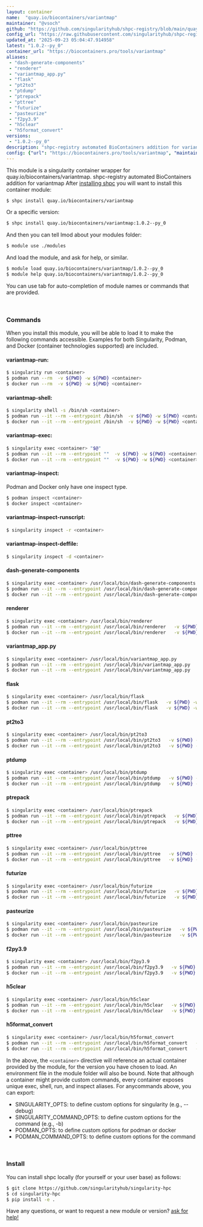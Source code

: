 ```yaml
---
layout: container
name:  "quay.io/biocontainers/variantmap"
maintainer: "@vsoch"
github: "https://github.com/singularityhub/shpc-registry/blob/main/quay.io/biocontainers/variantmap/container.yaml"
config_url: "https://raw.githubusercontent.com/singularityhub/shpc-registry/main/quay.io/biocontainers/variantmap/container.yaml"
updated_at: "2025-09-23 05:04:47.914958"
latest: "1.0.2--py_0"
container_url: "https://biocontainers.pro/tools/variantmap"
aliases:
 - "dash-generate-components"
 - "renderer"
 - "variantmap_app.py"
 - "flask"
 - "pt2to3"
 - "ptdump"
 - "ptrepack"
 - "pttree"
 - "futurize"
 - "pasteurize"
 - "f2py3.9"
 - "h5clear"
 - "h5format_convert"
versions:
 - "1.0.2--py_0"
description: "shpc-registry automated BioContainers addition for variantmap"
config: {"url": "https://biocontainers.pro/tools/variantmap", "maintainer": "@vsoch", "description": "shpc-registry automated BioContainers addition for variantmap", "latest": {"1.0.2--py_0": "sha256:a7a4625201eed3b749705de4aebbe6cf8d4065bcc3daec115b1fd44b4d1cabf0"}, "tags": {"1.0.2--py_0": "sha256:a7a4625201eed3b749705de4aebbe6cf8d4065bcc3daec115b1fd44b4d1cabf0"}, "docker": "quay.io/biocontainers/variantmap", "aliases": {"dash-generate-components": "/usr/local/bin/dash-generate-components", "renderer": "/usr/local/bin/renderer", "variantmap_app.py": "/usr/local/bin/variantmap_app.py", "flask": "/usr/local/bin/flask", "pt2to3": "/usr/local/bin/pt2to3", "ptdump": "/usr/local/bin/ptdump", "ptrepack": "/usr/local/bin/ptrepack", "pttree": "/usr/local/bin/pttree", "futurize": "/usr/local/bin/futurize", "pasteurize": "/usr/local/bin/pasteurize", "f2py3.9": "/usr/local/bin/f2py3.9", "h5clear": "/usr/local/bin/h5clear", "h5format_convert": "/usr/local/bin/h5format_convert"}}
---
```


This module is a singularity container wrapper for quay.io/biocontainers/variantmap.
shpc-registry automated BioContainers addition for variantmap
After [installing shpc](#install) you will want to install this container module:


```bash
$ shpc install quay.io/biocontainers/variantmap
```

Or a specific version:

```bash
$ shpc install quay.io/biocontainers/variantmap:1.0.2--py_0
```

And then you can tell lmod about your modules folder:

```bash
$ module use ./modules
```

And load the module, and ask for help, or similar.

```bash
$ module load quay.io/biocontainers/variantmap/1.0.2--py_0
$ module help quay.io/biocontainers/variantmap/1.0.2--py_0
```

You can use tab for auto-completion of module names or commands that are provided.

<br>

### Commands

When you install this module, you will be able to load it to make the following commands accessible.
Examples for both Singularity, Podman, and Docker (container technologies supported) are included.

#### variantmap-run:

```bash
$ singularity run <container>
$ podman run --rm  -v ${PWD} -w ${PWD} <container>
$ docker run --rm  -v ${PWD} -w ${PWD} <container>
```

#### variantmap-shell:

```bash
$ singularity shell -s /bin/sh <container>
$ podman run --it --rm --entrypoint /bin/sh  -v ${PWD} -w ${PWD} <container>
$ docker run --it --rm --entrypoint /bin/sh  -v ${PWD} -w ${PWD} <container>
```

#### variantmap-exec:

```bash
$ singularity exec <container> "$@"
$ podman run --it --rm --entrypoint ""  -v ${PWD} -w ${PWD} <container> "$@"
$ docker run --it --rm --entrypoint ""  -v ${PWD} -w ${PWD} <container> "$@"
```

#### variantmap-inspect:

Podman and Docker only have one inspect type.

```bash
$ podman inspect <container>
$ docker inspect <container>
```

#### variantmap-inspect-runscript:

```bash
$ singularity inspect -r <container>
```

#### variantmap-inspect-deffile:

```bash
$ singularity inspect -d <container>
```


#### dash-generate-components

```bash
$ singularity exec <container> /usr/local/bin/dash-generate-components
$ podman run --it --rm --entrypoint /usr/local/bin/dash-generate-components   -v ${PWD} -w ${PWD} <container> -c " $@"
$ docker run --it --rm --entrypoint /usr/local/bin/dash-generate-components   -v ${PWD} -w ${PWD} <container> -c " $@"
```


#### renderer

```bash
$ singularity exec <container> /usr/local/bin/renderer
$ podman run --it --rm --entrypoint /usr/local/bin/renderer   -v ${PWD} -w ${PWD} <container> -c " $@"
$ docker run --it --rm --entrypoint /usr/local/bin/renderer   -v ${PWD} -w ${PWD} <container> -c " $@"
```


#### variantmap_app.py

```bash
$ singularity exec <container> /usr/local/bin/variantmap_app.py
$ podman run --it --rm --entrypoint /usr/local/bin/variantmap_app.py   -v ${PWD} -w ${PWD} <container> -c " $@"
$ docker run --it --rm --entrypoint /usr/local/bin/variantmap_app.py   -v ${PWD} -w ${PWD} <container> -c " $@"
```


#### flask

```bash
$ singularity exec <container> /usr/local/bin/flask
$ podman run --it --rm --entrypoint /usr/local/bin/flask   -v ${PWD} -w ${PWD} <container> -c " $@"
$ docker run --it --rm --entrypoint /usr/local/bin/flask   -v ${PWD} -w ${PWD} <container> -c " $@"
```


#### pt2to3

```bash
$ singularity exec <container> /usr/local/bin/pt2to3
$ podman run --it --rm --entrypoint /usr/local/bin/pt2to3   -v ${PWD} -w ${PWD} <container> -c " $@"
$ docker run --it --rm --entrypoint /usr/local/bin/pt2to3   -v ${PWD} -w ${PWD} <container> -c " $@"
```


#### ptdump

```bash
$ singularity exec <container> /usr/local/bin/ptdump
$ podman run --it --rm --entrypoint /usr/local/bin/ptdump   -v ${PWD} -w ${PWD} <container> -c " $@"
$ docker run --it --rm --entrypoint /usr/local/bin/ptdump   -v ${PWD} -w ${PWD} <container> -c " $@"
```


#### ptrepack

```bash
$ singularity exec <container> /usr/local/bin/ptrepack
$ podman run --it --rm --entrypoint /usr/local/bin/ptrepack   -v ${PWD} -w ${PWD} <container> -c " $@"
$ docker run --it --rm --entrypoint /usr/local/bin/ptrepack   -v ${PWD} -w ${PWD} <container> -c " $@"
```


#### pttree

```bash
$ singularity exec <container> /usr/local/bin/pttree
$ podman run --it --rm --entrypoint /usr/local/bin/pttree   -v ${PWD} -w ${PWD} <container> -c " $@"
$ docker run --it --rm --entrypoint /usr/local/bin/pttree   -v ${PWD} -w ${PWD} <container> -c " $@"
```


#### futurize

```bash
$ singularity exec <container> /usr/local/bin/futurize
$ podman run --it --rm --entrypoint /usr/local/bin/futurize   -v ${PWD} -w ${PWD} <container> -c " $@"
$ docker run --it --rm --entrypoint /usr/local/bin/futurize   -v ${PWD} -w ${PWD} <container> -c " $@"
```


#### pasteurize

```bash
$ singularity exec <container> /usr/local/bin/pasteurize
$ podman run --it --rm --entrypoint /usr/local/bin/pasteurize   -v ${PWD} -w ${PWD} <container> -c " $@"
$ docker run --it --rm --entrypoint /usr/local/bin/pasteurize   -v ${PWD} -w ${PWD} <container> -c " $@"
```


#### f2py3.9

```bash
$ singularity exec <container> /usr/local/bin/f2py3.9
$ podman run --it --rm --entrypoint /usr/local/bin/f2py3.9   -v ${PWD} -w ${PWD} <container> -c " $@"
$ docker run --it --rm --entrypoint /usr/local/bin/f2py3.9   -v ${PWD} -w ${PWD} <container> -c " $@"
```


#### h5clear

```bash
$ singularity exec <container> /usr/local/bin/h5clear
$ podman run --it --rm --entrypoint /usr/local/bin/h5clear   -v ${PWD} -w ${PWD} <container> -c " $@"
$ docker run --it --rm --entrypoint /usr/local/bin/h5clear   -v ${PWD} -w ${PWD} <container> -c " $@"
```


#### h5format_convert

```bash
$ singularity exec <container> /usr/local/bin/h5format_convert
$ podman run --it --rm --entrypoint /usr/local/bin/h5format_convert   -v ${PWD} -w ${PWD} <container> -c " $@"
$ docker run --it --rm --entrypoint /usr/local/bin/h5format_convert   -v ${PWD} -w ${PWD} <container> -c " $@"
```



In the above, the `<container>` directive will reference an actual container provided
by the module, for the version you have chosen to load. An environment file in the
module folder will also be bound. Note that although a container
might provide custom commands, every container exposes unique exec, shell, run, and
inspect aliases. For anycommands above, you can export:

 - SINGULARITY_OPTS: to define custom options for singularity (e.g., --debug)
 - SINGULARITY_COMMAND_OPTS: to define custom options for the command (e.g., -b)
 - PODMAN_OPTS: to define custom options for podman or docker
 - PODMAN_COMMAND_OPTS: to define custom options for the command

<br>

### Install

You can install shpc locally (for yourself or your user base) as follows:

```bash
$ git clone https://github.com/singularityhub/singularity-hpc
$ cd singularity-hpc
$ pip install -e .
```

Have any questions, or want to request a new module or version? [ask for help!](https://github.com/singularityhub/singularity-hpc/issues)